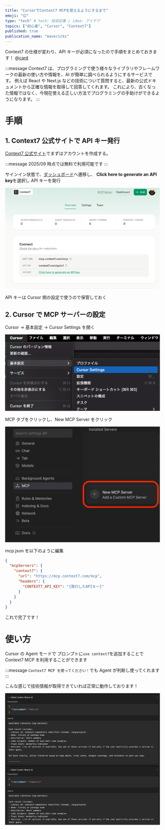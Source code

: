 ```yaml
---
title: "CursorでContext7 MCPを使えるようにするまで"
emoji: "😊"
type: "tech" # tech: 技術記事 / idea: アイデア
topics: ["初心者", "Cursor", "Context7"]
published: true
publication_name: "mavericks"
---
```


Context7 の仕様が変わり、API キーが必須になったので手順をまとめておきます！
@[card](https://github.com/upstash/context7/commit/5f087470df010b55f51bee5160b1ddbfd3427ac2)

:::message
Context7 は、プログラミングで使う様々なライブラリやフレームワークの最新の使い方や情報を、AI が簡単に調べられるようにするサービスです。
例えば React や Next.js などの技術について質問すると、最新の公式ドキュメントから正確な情報を取得して回答してくれます。
これにより、古くなった情報ではなく、今現在使える正しい方法でプログラミングの手助けができるようになります。
:::

# 手順

## 1. Context7 公式サイトで API キー発行

[Context7 公式サイト](https://context7.com/)でまずはアカウントを作成する。

:::message
2025/09 時点では無料で利用可能です
:::

サインイン状態で、[ダッシュボード](https://context7.com/dashboard)へ遷移し、
**Click here to generate an API key**を選択し API キーを発行

![ダッシュボード](/images/context7/account.png)

API キーは Cursor 側の設定で使うので保管しておく

## 2. Cursor で MCP サーバーの設定

Cursor → 基本設定 → Cursor Settings を開く

![Cursor Settings](/images/context7/cursorsettings.png)

MCP タブをクリックし、New MCP Server をクリック

![MCP Settings](/images/context7/mcp-settings.png)

mcp.json を以下のように編集

```json
{
  "mcpServers": {
    "context7": {
      "url": "https://mcp.context7.com/mcp",
      "headers": {
        "CONTEXT7_API_KEY": "{発行したAPIキー}"
      }
    }
  }
}
```

これで完了です！

# 使い方

Cursor の Agent モードで プロンプトに`use context7`を追加することで Context7 MCP を利用することができます

:::message
`Context7 MCP を使ってください！`でも Agent が判断し使ってくれます
:::

こんな感じで技術情報が取得できていれば正常に動作しております！

![Demo](/images/context7/demo.png)

